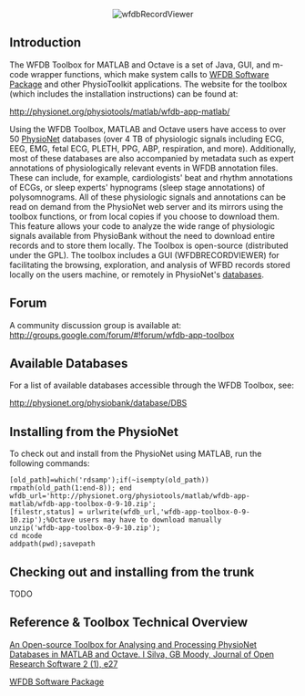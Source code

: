 <p align="center" >
  <img src="http://physionet.org/physiotools/matlab/wfdb-app-matlab/wfdbrecordviewerTB.png" alt="wfdbRecordViewer" title="wfdbRecordViewer" />
</p>

## Introduction
The WFDB Toolbox for MATLAB and Octave is a set of Java, GUI, and m-code wrapper functions,
which make system calls to [WFDB Software Package](http://physionet.org/physiotools/wfdb.shtml) and other PhysioToolkit applications. The website for the toolbox (which includes the installation instructions) can be found at:

http://physionet.org/physiotools/matlab/wfdb-app-matlab/

Using the WFDB Toolbox, MATLAB and Octave users have access to over 50 [PhysioNet](http://physionet.org/) databases (over 4 TB of physiologic signals including ECG, EEG, EMG, fetal ECG, PLETH, PPG, ABP, respiration, and more).
Additionally, most of these databases are also accompanied by metadata such as expert annotations of
physiologically relevant events in WFDB annotation files. These can include, for example, 
cardiologists' beat and rhythm annotations of ECGs, or sleep experts' hypnograms (sleep stage annotations) 
of polysomnograms. All of these physiologic signals and annotations can be read on demand from the
PhysioNet web server and its mirrors using the toolbox functions, or from local copies if you choose 
to download them. This feature allows your code to analyze the wide range of physiologic signals 
available from PhysioBank without the need to download entire records and to store them locally.
The Toolbox is open-source (distributed under the GPL). The toolbox includes a GUI (WFDBRECORDVIEWER)
for facilitating the browsing, exploration, and analysis of WFBD records stored locally on the users machine, 
or remotely in PhysioNet's [databases](http://physionet.org/physiobank/database/DBS).

## Forum

A community discussion group is available at:
http://groups.google.com/forum/#!forum/wfdb-app-toolbox

## Available Databases

For a list of available databases accessible through the WFDB Toolbox, see:

http://physionet.org/physiobank/database/DBS

## Installing from the PhysioNet

To check out and install from the PhysioNet using MATLAB, run the following commands:

```
[old_path]=which('rdsamp');if(~isempty(old_path)) rmpath(old_path(1:end-8)); end
wfdb_url='http://physionet.org/physiotools/matlab/wfdb-app-matlab/wfdb-app-toolbox-0-9-10.zip';
[filestr,status] = urlwrite(wfdb_url,'wfdb-app-toolbox-0-9-10.zip');%Octave users may have to download manually
unzip('wfdb-app-toolbox-0-9-10.zip');
cd mcode
addpath(pwd);savepath

```
## Checking out and installing from the trunk

TODO

## Reference & Toolbox Technical Overview

[An Open-source Toolbox for Analysing and Processing PhysioNet Databases in MATLAB and Octave.
I Silva, GB Moody, Journal of Open Research Software 2 (1), e27](http://openresearchsoftware.metajnl.com/article/view/jors.bi/77)


[WFDB Software Package](http://physionet.org/physiotools/wfdb.shtml) 

